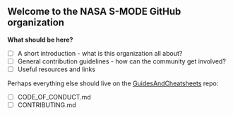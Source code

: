 ## Welcome to the NASA S-MODE GitHub organization

**What should be here?**
- [ ] A short introduction - what is this organization all about?
- [ ] General contribution guidelines - how can the community get involved? 
- [ ] Useful resources and links

Perhaps everything else should live on the [GuidesAndCheatsheets](https://github.com/NASA-SMODE/GuidesAndCheatsheets) repo:

- [ ] CODE_OF_CONDUCT.md
- [ ] CONTRIBUTING.md

<!---
👩‍💻 Useful resources - where can the community find your docs? Is there anything else the community should know?
🧙 Remember, you can do mighty things with the power of [Markdown](https://guides.github.com/features/mastering-markdown/)
--->
